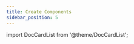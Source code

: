```yaml
---
title: Create Components
sidebar_position: 5
---
```

import DocCardList from '@theme/DocCardList';


<DocCardList />


